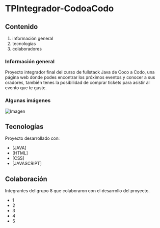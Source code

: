 # TPIntegrador-CodoaCodo

## Contenido
1. información general
2. tecnologías
3. colaboradores

### Información general
Proyecto integrador final del curso de fullstack Java  de Coco a Codo, una página web donde podes encontrar los próximos eventos y conocer a sus oradores, también tenes la posibilidad de comprar tickets para asistir al evento que te guste.
### Algunas imágenes
![Imagen]( https://cloudfront-us-east-1.images.arcpublishing.com/radiomitre/6VCBSJUNWZGQNCXEPDHMS4UTNE.jpg)
## Tecnologías
Proyecto desarrollado con:
* [JAVA] 
* [HTML]
* [CSS]
* [JAVASCRIPT]

## Colaboración 
Integrantes del grupo 8 que colaboraron con el desarrollo del proyecto.
* 1
* 2
* 3
* 4
* 5


